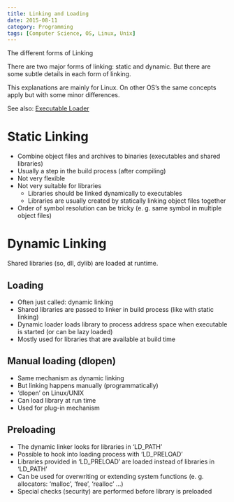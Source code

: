 ```yaml
---
title: Linking and Loading
date: 2015-08-11
category: Programming
tags: [Computer Science, OS, Linux, Unix]
---
```

The different forms of Linking

There are two major forms of linking: static and dynamic. But there are some subtle details in each form of linking.

This explanations are mainly for Linux. On other OS’s the same concepts apply but with some minor differences.

See also: [Executable Loader]({filename}/executable_loader.md)


# Static Linking

- Combine object files and archives to binaries (executables and shared libraries)
- Usually a step in the build process (after compiling)
- Not very flexible
- Not very suitable for libraries
    - Libraries should be linked dynamically to executables
    - Libraries are usually created by statically linking object files together
- Order of symbol resolution can be tricky (e. g. same symbol in multiple object files)

# Dynamic Linking

Shared libraries (so, dll, dylib) are loaded at runtime.

## Loading

- Often just called: dynamic linking
- Shared libraries are passed to linker in build process (like with static linking)
- Dynamic loader loads library to process address space when executable is started (or can be lazy loaded)
- Mostly used for libraries that are available at build time

## Manual loading (dlopen)

- Same mechanism as dynamic linking
- But linking happens manually (programmatically)
- ‘dlopen’ on Linux/UNIX
- Can load library at run time
- Used for plug-in mechanism

## Preloading

- The dynamic linker looks for libraries in ‘LD_PATH’
- Possible to hook into loading process with ‘LD_PRELOAD’
- Libraries provided in ‘LD_PRELOAD’ are loaded instead of libraries in ‘LD_PATH’
- Can be used for overwriting or extending system functions (e. g. allocators: ‘malloc’, ‘free’, ‘realloc’ ...)
- Special checks (security) are performed before library is preloaded


